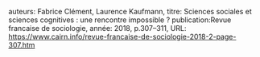 auteurs: Fabrice Clément, Laurence Kaufmann, 
titre: Sciences sociales et sciences cognitives : une rencontre impossible ?
publication:Revue francaise de sociologie, 
année: 2018, 
p.307–311,
URL: https://www.cairn.info/revue-francaise-de-sociologie-2018-2-page-307.htm

